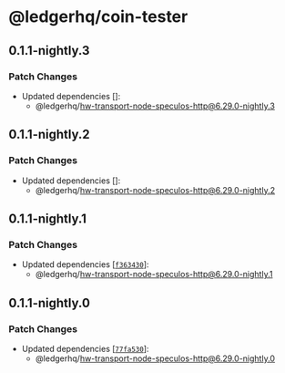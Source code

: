 # @ledgerhq/coin-tester

## 0.1.1-nightly.3

### Patch Changes

- Updated dependencies []:
  - @ledgerhq/hw-transport-node-speculos-http@6.29.0-nightly.3

## 0.1.1-nightly.2

### Patch Changes

- Updated dependencies []:
  - @ledgerhq/hw-transport-node-speculos-http@6.29.0-nightly.2

## 0.1.1-nightly.1

### Patch Changes

- Updated dependencies [[`f363430`](https://github.com/LedgerHQ/ledger-live/commit/f363430fe1a261f8adb79d3bf30e457cba839783)]:
  - @ledgerhq/hw-transport-node-speculos-http@6.29.0-nightly.1

## 0.1.1-nightly.0

### Patch Changes

- Updated dependencies [[`77fa530`](https://github.com/LedgerHQ/ledger-live/commit/77fa530c8626df94fa7f9c0a8b3a99f2efa7cb11)]:
  - @ledgerhq/hw-transport-node-speculos-http@6.29.0-nightly.0
